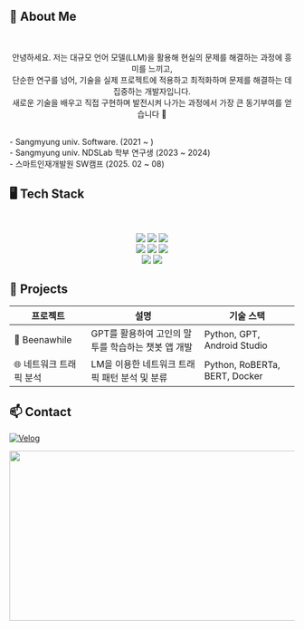 
## <h2>🙌 About Me</h2>
<br>
<p align="center"> 안녕하세요. 저는 대규모 언어 모델(LLM)을 활용해 현실의 문제를 해결하는 과정에 흥미를 느끼고, <br>
단순한 연구를 넘어, 기술을 실제 프로젝트에 적용하고 최적화하며 문제를 해결하는 데 집중하는 개발자입니다. <br>
새로운 기술을 배우고 직접 구현하며 발전시켜 나가는 과정에서 가장 큰 동기부여를 얻습니다 🤗</p>
<br>
- Sangmyung univ. Software. (2021 ~ )<br>
- Sangmyung univ. NDSLab 학부 연구생 (2023 ~ 2024)<br>
- 스마트인재개발원 SW캠프 (2025. 02 ~ 08)

## <h2>🖥️ Tech Stack</h2>
<br>
<p align="center">
  <img src="https://img.shields.io/badge/Java-007396?style=flat&logo=java&logoColor=white"/>
  <img src="https://img.shields.io/badge/C-00599C?style=flat&logo=c&logoColor=white"/>
  <img src="https://img.shields.io/badge/Python-3776AB?style=flat&logo=python&logoColor=white"/><br>
  <img src="https://img.shields.io/badge/TensorFlow-FF6F00?style=flat&logo=tensorflow&logoColor=white"/>
  <img src="https://img.shields.io/badge/PyTorch-EE4C2C?style=flat&logo=pytorch&logoColor=white"/>
  <img src="https://img.shields.io/badge/SQL-4479A1?style=flat&logo=mysql&logoColor=white"/><br>
  <img src="https://img.shields.io/badge/Machine%20Learning-F7931E?style=flat&logo=tensorflow&logoColor=white"/>
  <img src="https://img.shields.io/badge/Git-F05032?style=flat&logo=git&logoColor=white"/>
</p>

## <h2>📝 Projects</h2>
<table>
  <thead>
    <tr>
      <th>프로젝트</th>
      <th>설명</th>
      <th>기술 스택</th>
    </tr>
  </thead>
  <tbody>
    <tr>
      <td>🥹 Beenawhile</td>
      <td>GPT를 활용하여 고인의 말투를 학습하는 챗봇 앱 개발</td>
      <td>Python, GPT, Android Studio</td>
    </tr>
    <tr>
      <td>🌐 네트워크 트래픽 분석</td>
      <td>LM을 이용한 네트워크 트래픽 패턴 분석 및 분류</td>
      <td>Python, RoBERTa, BERT, Docker</td>
    </tr>
  </tbody>
</table>

## <h2> 📫 Contact  </h2>
[![Velog](https://img.shields.io/badge/Velog-20C997?style=flat&logo=velog&logoColor=white)](https://velog.io/@heejin02)  


<p align="center">
  <a href="https://www.gitanimals.org/en_US?utm_medium=image&utm_source=heejin-02&utm_content=farm">
  <img
    src="https://render.gitanimals.org/farms/heejin-02"
    width="600"
    height="300"
  />
  </a>
</p>


<!--
**heejin-02/heejin-02** is a ✨ _special_ ✨ repository because its `README.md` (this file) appears on your GitHub profile.

Here are some ideas to get you started:

- 🔭 I’m currently working on ...
- 🌱 I’m currently learning ...
- 👯 I’m looking to collaborate on ...
- 🤔 I’m looking for help with ...
- 💬 Ask me about ...
- 📫 How to reach me: ...
- 😄 Pronouns: ...
- ⚡ Fun fact: ...

-->
